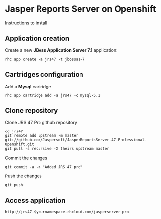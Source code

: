 Jasper Reports Server on Openshift
==================================
Instructions to install


Application creation
--------------------
Create a new <b>JBoss Application Server 7.1</b> application:

    rhc app create -a jrs47 -t jbossas-7


Cartridges configuration
------------------------
Add a <b>Mysql</b> cartridge

    rhc app cartridge add -a jrs47 -c mysql-5.1


Clone repository
----------------
Clone JRS 47 Pro github repository

    cd jrs47
    git remote add upstream -m master git://github.com/Jaspersoft/JasperReportsServer-47-Professional-Openshift.git
    git pull -s recursive -X theirs upstream master

Commit the changes

    git commit -a -m "Added JRS 47 pro"

Push the changes

    git push


Access application
------------------
    http://jrs47-$yournamespace.rhcloud.com/jasperserver-pro
